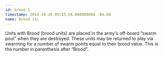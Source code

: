 ```yaml
---
id: brood-1
timestamp: 2014-10-10 09:15:56.000000000 -04:00
name: Brood (1)
---
```

<p>Units with Brood (brood units) are placed in the army&#39;s off-board &ldquo;swarm pool&rdquo; when they are destroyed. These units may be returned to play via swarming for a number of swarm points equal to their brood value. This is the number in parenthesis after &ldquo;Brood&rdquo;.</p>